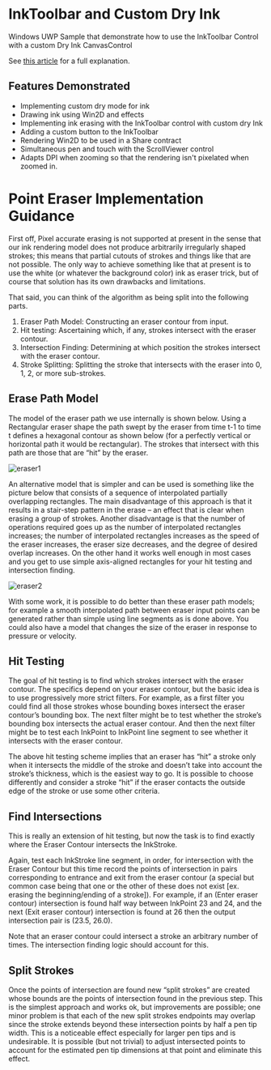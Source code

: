 # InkToolbar and Custom Dry Ink
Windows UWP Sample that demonstrate how to use the InkToolbar Control with a custom Dry Ink CanvasControl

See [this article](https://blogs.msdn.microsoft.com/synergist/2016/08/26/using-the-inktoolbar-with-custom-dry-ink-in-windows-anniversary-edition/) 
for a full explanation.
## Features Demonstrated
- Implementing custom dry mode for ink
- Drawing ink using Win2D and effects
- Implementing ink erasing with the InkToolbar control with custom dry Ink
- Adding a custom button to the InkToolbar
- Rendering Win2D to be used in a Share contract
- Simultaneous pen and touch with the ScrollViewer control
- Adapts DPI when zooming so that the rendering isn't pixelated when zoomed in.

# Point Eraser Implementation Guidance

First off, Pixel accurate erasing is not supported at present in the sense that our ink rendering model does not produce arbitrarily irregularly shaped strokes; this means that partial cutouts of strokes and things like that are not possible.  The only way to achieve something like that at present is to use the white (or whatever the background color) ink as eraser trick, but of course that solution has its own drawbacks and limitations.

That said, you can think of the algorithm as being split into the following parts.

1.	Eraser Path Model: Constructing an eraser contour from input.
2.	Hit testing: Ascertaining which, if any, strokes intersect with the eraser contour.
3.  Intersection Finding: Determining at which position the strokes intersect with the eraser contour.
4.  Stroke Splitting: Splitting the stroke that intersects with the eraser into 0, 1, 2, or more sub-strokes.

## Erase Path Model
The model of the eraser path we use internally is shown below.  Using a Rectangular eraser shape the path swept by the eraser from time t-1 to time t defines a hexagonal contour as shown below (for a perfectly vertical or horizontal path it would be rectangular).  The strokes that intersect with this path are those that are “hit” by the eraser. 

![eraser1](https://github.com/shweaver-MSFT/InkToolbarAndCustomDryInk/blob/point-eraser/eraser1.png)

An alternative model that is simpler and can be used is something like the picture below that consists of a sequence of interpolated partially overlapping rectangles.  The main disadvantage of this approach is that it results in a stair-step pattern in the erase – an effect that is clear when erasing a group of strokes.  Another disadvantage is that the number of operations required goes up as the number of interpolated rectangles increases; the number of interpolated rectangles increases as the speed of the eraser increases, the eraser size decreases, and the degree of desired overlap increases.  On the other hand it works well enough in most cases and you get to use simple axis-aligned rectangles for your hit testing and intersection finding.

![eraser2](https://github.com/shweaver-MSFT/InkToolbarAndCustomDryInk/blob/point-eraser/eraser2.png)

With some work, it is possible to do better than these eraser path models;  for example a smooth interpolated path between eraser input points can be generated rather than simple using line segments as is done above.  You could also have a model that changes the size of the eraser in response to pressure or velocity.

## Hit Testing
The goal of hit testing is to find which strokes intersect with the eraser contour.  The specifics depend on your eraser contour, but the basic idea is to use progressively more strict filters.  For example, as a first filter you could find all those strokes whose bounding boxes intersect the eraser contour’s bounding box.  The next filter might be to test whether the stroke’s bounding box intersects the actual eraser contour.  And then the next filter might  be to test each InkPoint to InkPoint line segment to see whether it intersects with the eraser contour.

The above hit testing scheme implies that an eraser has “hit” a stroke only when it intersects the middle of the stroke and doesn’t take into account the stroke’s thickness, which is the easiest way to go.  It is possible to choose differently and consider a stroke “hit” if the eraser contacts the outside edge of the stroke or use some other criteria.

## Find Intersections
This is really an extension of hit testing, but now the task is to find exactly where the Eraser Contour intersects the InkStroke.

Again, test each InkStroke line segment, in order, for intersection with the Eraser Contour but this time record the points of intersection in pairs corresponding to entrance and exit from the eraser contour (a special but common case being that one or the other of these does not exist [ex. erasing the beginning/ending of a stroke]).  For example, if an (Enter eraser contour) intersection is found half way between InkPoint 23 and 24, and the next (Exit eraser contour) intersection is found at 26 then the output intersection pair is (23.5, 26.0).

Note that an eraser contour could intersect a stroke an arbitrary number of times.  The intersection finding logic should account for this.

## Split Strokes
Once the points of intersection are found new “split strokes” are created whose bounds are the points of intersection found in the previous step.  This is the simplest approach and works ok, but improvements are possible; one minor problem is that each of the new split strokes endpoints may overlap since the stroke extends beyond these intersection points by half a pen tip width.  This is a noticeable effect especially for larger pen tips and is undesirable.  It is possible (but not trivial) to adjust intersected points to account for the estimated pen tip dimensions at that point and eliminate this effect.  
